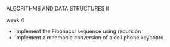 ALGORITHMS AND DATA STRUCTURES II

week 4

- Implement the Fibonacci sequence using recursion
- Implement a mnemonic conversion of a cell phone keyboard

